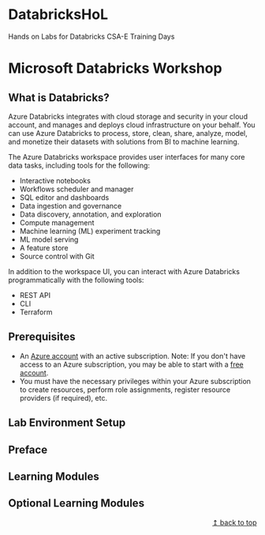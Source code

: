 # DatabricksHoL
Hands on Labs for Databricks CSA-E Training Days

# Microsoft Databricks Workshop

## What is Databricks?
Azure Databricks integrates with cloud storage and security in your cloud account, and manages and deploys cloud infrastructure on your behalf.  You can use Azure Databricks to process, store, clean, share, analyze, model, and monetize their datasets with solutions from BI to machine learning. 

The Azure Databricks workspace provides user interfaces for many core data tasks, including tools for the following:

* Interactive notebooks
* Workflows scheduler and manager
* SQL editor and dashboards
* Data ingestion and governance
* Data discovery, annotation, and exploration
* Compute management
* Machine learning (ML) experiment tracking
* ML model serving
* A feature store
* Source control with Git

In addition to the workspace UI, you can interact with Azure Databricks programmatically with the following tools:

* REST API
* CLI
* Terraform

## Prerequisites

* An [Azure account](https://azure.microsoft.com/free/) with an active subscription. Note: If you don't have access to an Azure subscription, you may be able to start with a [free account](https://www.azure.com/free).
* You must have the necessary privileges within your Azure subscription to create resources, perform role assignments, register resource providers (if required), etc.

## Lab Environment Setup

## Preface

## Learning Modules

## Optional Learning Modules

<div align="right"><a href="#microsoft-purview-workshop">↥ back to top</a></div>
